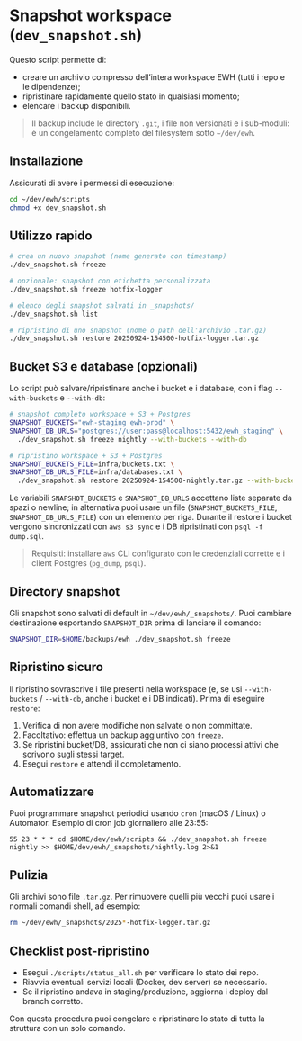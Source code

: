 # Snapshot workspace (`dev_snapshot.sh`)

Questo script permette di:

- creare un archivio compresso dell’intera workspace EWH (tutti i repo e le dipendenze);
- ripristinare rapidamente quello stato in qualsiasi momento;
- elencare i backup disponibili.

> Il backup include le directory `.git`, i file non versionati e i sub-moduli: è un congelamento completo del filesystem sotto `~/dev/ewh`.

## Installazione

Assicurati di avere i permessi di esecuzione:

```bash
cd ~/dev/ewh/scripts
chmod +x dev_snapshot.sh
```

## Utilizzo rapido


```bash
# crea un nuovo snapshot (nome generato con timestamp)
./dev_snapshot.sh freeze

# opzionale: snapshot con etichetta personalizzata
./dev_snapshot.sh freeze hotfix-logger

# elenco degli snapshot salvati in _snapshots/
./dev_snapshot.sh list

# ripristino di uno snapshot (nome o path dell'archivio .tar.gz)
./dev_snapshot.sh restore 20250924-154500-hotfix-logger.tar.gz
```

## Bucket S3 e database (opzionali)

Lo script può salvare/ripristinare anche i bucket e i database, con i flag `--with-buckets` e `--with-db`:

```bash
# snapshot completo workspace + S3 + Postgres
SNAPSHOT_BUCKETS="ewh-staging ewh-prod" \
SNAPSHOT_DB_URLS="postgres://user:pass@localhost:5432/ewh_staging" \
  ./dev_snapshot.sh freeze nightly --with-buckets --with-db

# ripristino workspace + S3 + Postgres
SNAPSHOT_BUCKETS_FILE=infra/buckets.txt \
SNAPSHOT_DB_URLS_FILE=infra/databases.txt \
  ./dev_snapshot.sh restore 20250924-154500-nightly.tar.gz --with-buckets --with-db
```

Le variabili `SNAPSHOT_BUCKETS` e `SNAPSHOT_DB_URLS` accettano liste separate da spazi o newline; in alternativa puoi usare un file (`SNAPSHOT_BUCKETS_FILE`, `SNAPSHOT_DB_URLS_FILE`) con un elemento per riga. Durante il restore i bucket vengono sincronizzati con `aws s3 sync` e i DB ripristinati con `psql -f dump.sql`.

> Requisiti: installare `aws` CLI configurato con le credenziali corrette e i client Postgres (`pg_dump`, `psql`).

## Directory snapshot

Gli snapshot sono salvati di default in `~/dev/ewh/_snapshots/`. Puoi cambiare destinazione esportando `SNAPSHOT_DIR` prima di lanciare il comando:

```bash
SNAPSHOT_DIR=$HOME/backups/ewh ./dev_snapshot.sh freeze
```

## Ripristino sicuro

Il ripristino sovrascrive i file presenti nella workspace (e, se usi `--with-buckets` / `--with-db`, anche i bucket e i DB indicati). Prima di eseguire `restore`:

1. Verifica di non avere modifiche non salvate o non committate.
2. Facoltativo: effettua un backup aggiuntivo con `freeze`.
3. Se ripristini bucket/DB, assicurati che non ci siano processi attivi che scrivono sugli stessi target.
4. Esegui `restore` e attendi il completamento.

## Automatizzare

Puoi programmare snapshot periodici usando `cron` (macOS / Linux) o Automator. Esempio di cron job giornaliero alle 23:55:

```
55 23 * * * cd $HOME/dev/ewh/scripts && ./dev_snapshot.sh freeze nightly >> $HOME/dev/ewh/_snapshots/nightly.log 2>&1
```

## Pulizia

Gli archivi sono file `.tar.gz`. Per rimuovere quelli più vecchi puoi usare i normali comandi shell, ad esempio:

```bash
rm ~/dev/ewh/_snapshots/2025*-hotfix-logger.tar.gz
```

## Checklist post-ripristino

- Esegui `./scripts/status_all.sh` per verificare lo stato dei repo.
- Riavvia eventuali servizi locali (Docker, dev server) se necessario.
- Se il ripristino andava in staging/produzione, aggiorna i deploy dal branch corretto.

Con questa procedura puoi congelare e ripristinare lo stato di tutta la struttura con un solo comando.
